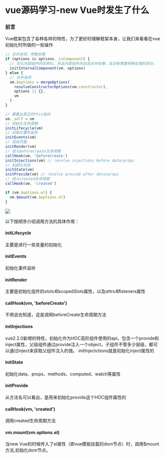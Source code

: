 # vue源码学习-new Vue时发生了什么

### 前言
Vue框架包含了各种各样的特性，为了更好的理解框架本身，让我们来看看在vue初始化时所做的一些操作

```javascript
// 合并选项，参数处理
if (options && options._isComponent) {
  // 优化内部组件的实例化，并且内部组件的动态合并较慢，且没有需要特殊处理的部分。
  initInternalComponent(vm, options)
} else {
  // 合并选项
  vm.$options = mergeOptions(
    resolveConstructorOptions(vm.constructor),
    options || {},
    vm
  )
}
```

```javascript
// 暴露出真正的this指向
vm._self = vm
// 初始化生命周期
initLifecycle(vm)
// 初始化事件监听
initEvents(vm)
// 渲染页面
initRender(vm)
// 进入beforeCreate生命周期
callHook(vm, 'beforeCreate')
initInjections(vm) // resolve injections before data/props
// 初始化状态
initState(vm)
initProvide(vm) // resolve provide after data/props
// 进入created生命周期
callHook(vm, 'created')

if (vm.$options.el) {
  vm.$mount(vm.$options.el)
}
```

![](https://upload-images.jianshu.io/upload_images/2377129-ea75f3e74c9a636b.png?imageMogr2/auto-orient/strip%7CimageView2/2/w/1240)

以下按顺序介绍调用方法的具体作用：

#### initLifecycle
主要是进行一些变量的初始化

#### initEvents
初始化事件监听

#### initRender
主要是初始化组件的$slots和$scopedSlots属性，以及$attrs和$listeners属性

#### callHook(vm, 'beforeCreate') 
不用说也知道，这是调用beforeCreate生命周期方法

#### initInjections
vue2.2.0新增的特性，初始化作为HOC高阶组件使用的api，包含一个provide和inject属性，父级组件通过provide注入一个object，子组件不管多少层级，都可以通过inject来获取父组件注入的值。
initInjectctions就是初始化inject属性的

#### initState
初始化data、props、methods、computed、watch等属性

#### initProvide
从方法名可以看出，是用来初始化provide这个HOC组件属性的

#### callHook(vm, 'created')
调用created生命周期方法

#### vm.$mount(vm.$options.el)
当new Vue的时候传入了el属性（即vue模板挂载的dom节点）时，调用$mount方法,初始化dom节点。
